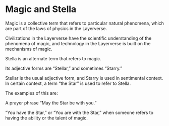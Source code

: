 # Magic and Stella

Magic is a collective term that refers to particular natural phenomena, which are part of the laws of physics in the Layerverse.

Civilizations in the Layerverse have the scientific understanding of the phenomena of magic, and technology in the Layerverse is built on the mechanisms of magic.

Stella is an alternate term that refers to magic.

Its adjective forms are “Stellar,” and sometimes “Starry.”

Stellar is the usual adjective form, and Starry is used in sentimental context.
In certain context, a term “the Star” is used to refer to Stella.

The examples of this are:

A prayer phrase “May the Star be with you.”

“You have the Star,” or “You are with the Star,” when someone refers to having the ability or the talent of magic.